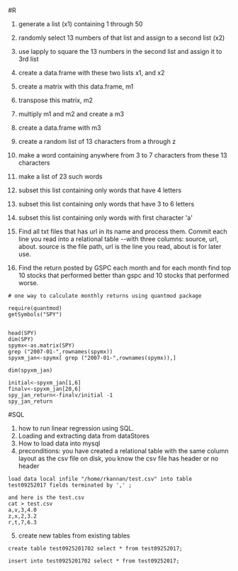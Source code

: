 #R 

1. generate a list (x1) containing 1 through 50

2. randomly select 13 numbers of that list and assign to a second list (x2)

3. use lapply to square the 13 numbers in the second list and assign it to 3rd list

4. create a data.frame with these two lists x1, and x2

5. create a matrix with this data.frame, m1

6. transpose this matrix, m2

7. multiply m1 and m2 and create a m3

8. create a data.frame with m3

9. create a random list of 13 characters from a through z

10. make a word containing anywhere from 3 to 7 characters from these 13 characters

11. make a list of 23 such words

12. subset this list containing only words that have 4 letters

13. subset this list containing only words that have 3 to 6 letters

14. subset this list containing only words with first character 'a'

15. Find all txt files that has url in its name and process them. Commit each line you read into a relational table --with three columns: source, url, about. source is the file path, url is the line you read, about is for later use. 


16. Find the return posted by GSPC each month and for each month find top 10 stocks that performed better than gspc and 10 stocks that performed worse.

```
# one way to calculate monthly returns using quantmod package

require(quantmod)
getSymbols("SPY")


head(SPY)
dim(SPY)
spymx<-as.matrix(SPY)
grep ("2007-01-",rownames(spymx))
spyxm_jan<-spymx[ grep ("2007-01-",rownames(spymx)),]

dim(spyxm_jan)

initial<-spyxm_jan[1,6]
finalv<-spyxm_jan[20,6]
spy_jan_return<-finalv/initial -1
spy_jan_return
```





#SQL
1. how to run linear regression using SQL.
2. Loading and extracting data from dataStores
3. How to load data into mysql
4. preconditions: you have created a relational table with the same column layout as the csv file on disk, you know the csv file has header or no header
```
load data local infile "/home/rkannan/test.csv" into table test09252017 fields terminated by ',' ;
```


```
and here is the test.csv
cat > test.csv
a,v,3,4.0
z,x,2,3.2
r,t,7,6.3
```
5. create new tables from existing tables
```
create table test0925201702 select * from test09252017;
 
insert into test0925201702 select * from test09252017;
```

